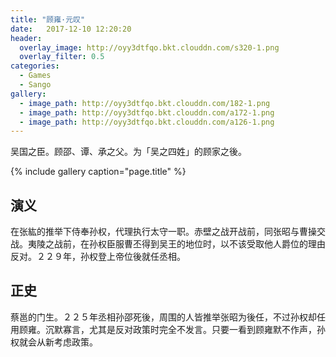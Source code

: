 ```yaml
---
title: "顾雍·元叹"
date:   2017-12-10 12:20:20
header:
  overlay_image: http://oyy3dtfqo.bkt.clouddn.com/s320-1.png
  overlay_filter: 0.5
categories:
  - Games
  - Sango
gallery:
  - image_path: http://oyy3dtfqo.bkt.clouddn.com/182-1.png
  - image_path: http://oyy3dtfqo.bkt.clouddn.com/a172-1.png
  - image_path: http://oyy3dtfqo.bkt.clouddn.com/a126-1.png
---
```


吴国之臣。顾邵、谭、承之父。为「吴之四姓」的顾家之後。

{% include gallery caption="page.title" %}

## 演义

在张紘的推举下侍奉孙权，代理执行太守一职。赤壁之战开战前，同张昭与曹操交战。夷陵之战前，在孙权臣服曹丕得到吴王的地位时，以不该受取他人爵位的理由反对。２２９年，孙权登上帝位後就任丞相。

## 正史

蔡邕的门生。２２５年丞相孙邵死後，周围的人皆推举张昭为後任，不过孙权却任用顾雍。沉默寡言，尤其是反对政策时完全不发言。只要一看到顾雍默不作声，孙权就会从新考虑政策。